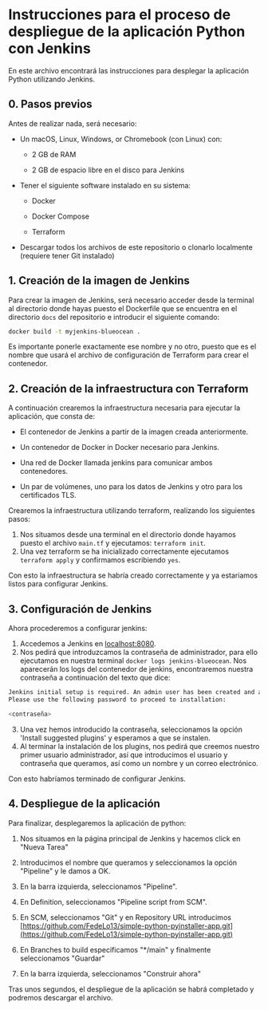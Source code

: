 # Instrucciones para el proceso de despliegue de la aplicación Python con Jenkins
En este archivo encontrará las instrucciones para desplegar la aplicación Python utilizando Jenkins.

## 0. Pasos previos

Antes de realizar nada, será necesario:

-  Un macOS, Linux, Windows, or Chromebook (con Linux) con:

    - 2 GB de RAM

    - 2 GB de espacio libre en el disco para Jenkins

- Tener el siguiente software instalado en su sistema:

    - Docker

    - Docker Compose

    - Terraform

- Descargar todos los archivos de este repositorio o clonarlo localmente (requiere tener Git instalado)


## 1. Creación de la imagen de Jenkins
Para crear la imagen de Jenkins, será necesario acceder desde la terminal al directorio donde hayas puesto el Dockerfile que se encuentra en el directorio ` docs ` del repositorio e introducir el siguiente comando: 
```bash
docker build -t myjenkins-blueocean .
``` 
Es importante ponerle exactamente ese nombre y no otro, puesto que es el nombre que usará el archivo de configuración de Terraform para crear el contenedor.

## 2. Creación de la infraestructura con Terraform
A continuación crearemos la infraestructura necesaria para ejecutar la aplicación, que consta de:

- El contenedor de Jenkins a partir de la imagen creada anteriormente.

- Un contenedor de Docker in Docker necesario para Jenkins.

- Una red de Docker llamada jenkins para comunicar ambos contenedores.

- Un par de volúmenes, uno para los datos de Jenkins y otro para los certificados TLS.

Crearemos la infraestructura utilizando terraform, realizando los siguientes pasos:

1. Nos situamos desde una terminal en el directorio donde hayamos puesto el archivo `main.tf` y ejecutamos: `terraform init`.
2. Una vez terraform se ha inicializado correctamente ejecutamos `terraform apply` y confirmamos escribiendo `yes`.

Con esto la infraestructura se habría creado correctamente y ya estariamos listos para configurar Jenkins.

## 3. Configuración de Jenkins

Ahora procederemos a configurar jenkins:

1. Accedemos a Jenkins en [localhost:8080](localhost:8080).
2. Nos pedirá que introduzcamos la contraseña de administrador, para ello ejecutamos en nuestra terminal `docker logs jenkins-blueocean`. Nos aparecerán los logs del contenedor de jenkins, encontraremos nuestra contraseña a continuación del texto que dice:
```bash
Jenkins initial setup is required. An admin user has been created and a password generated.
Please use the following password to proceed to installation:

<contraseña>
```
3. Una vez hemos introducido la contraseña, seleccionamos la opción 'Install suggested plugins' y esperamos a que se instalen.
4. Al terminar la instalación de los plugins, nos pedirá que creemos nuestro primer usuario administrador, así que introducimos el usuario y contraseña que queramos, así como un nombre y un correo electrónico.

Con esto habríamos terminado de configurar Jenkins.

## 4. Despliegue de la aplicación

Para finalizar, desplegaremos la aplicación de python:

1. Nos situamos en la página principal de Jenkins y hacemos click en "Nueva Tarea"

2. Introducimos el nombre que queramos y seleccionamos la opción "Pipeline" y le damos a OK.

3. En la barra izquierda, seleccionamos "Pipeline".

4. En Definition, seleccionamos "Pipeline script from SCM".

5. En SCM, seleccionamos "Git" y en Repository URL introducimos [https://github.com/FedeLo13/simple-python-pyinstaller-app.git](https://github.com/FedeLo13/simple-python-pyinstaller-app.git)

6. En Branches to build especificamos "*/main" y finalmente seleccionamos "Guardar"

7. En la barra izquierda, seleccionamos "Construir ahora"

Tras unos segundos, el despliegue de la aplicación se habrá completado y podremos descargar el archivo.